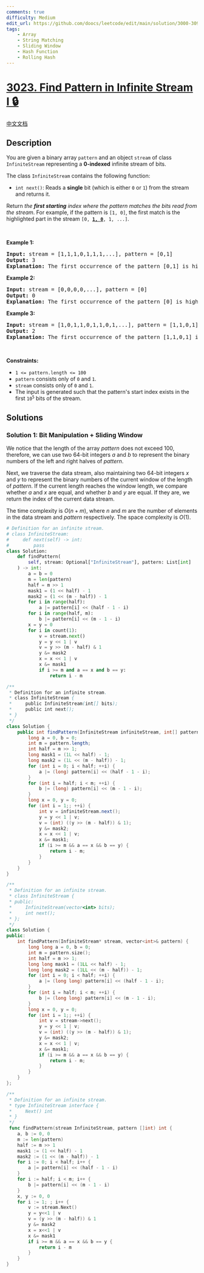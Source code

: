 ```yaml
---
comments: true
difficulty: Medium
edit_url: https://github.com/doocs/leetcode/edit/main/solution/3000-3099/3023.Find%20Pattern%20in%20Infinite%20Stream%20I/README_EN.md
tags:
    - Array
    - String Matching
    - Sliding Window
    - Hash Function
    - Rolling Hash
---
```


<!-- problem:start -->

# [3023. Find Pattern in Infinite Stream I 🔒](https://leetcode.com/problems/find-pattern-in-infinite-stream-i)

[中文文档](/solution/3000-3099/3023.Find%20Pattern%20in%20Infinite%20Stream%20I/README.md)

## Description

<p>You are given a binary array <code>pattern</code> and an object <code>stream</code> of class <code>InfiniteStream</code> representing a <strong>0-indexed</strong> infinite stream of bits.</p>

<p>The class <code>InfiniteStream</code> contains the following function:</p>

<ul>
	<li><code>int next()</code>: Reads a <strong>single</strong> bit (which is either <code>0</code> or <code>1</code>) from the stream and returns it.</li>
</ul>

<p>Return <em>the <strong>first starting</strong> index where the pattern matches the bits read from the stream</em>. For example, if the pattern is <code>[1, 0]</code>, the first match is the highlighted part in the stream <code>[0, <strong><u>1, 0</u></strong>, 1, ...]</code>.</p>

<p>&nbsp;</p>
<p><strong class="example">Example 1:</strong></p>

<pre>
<strong>Input:</strong> stream = [1,1,1,0,1,1,1,...], pattern = [0,1]
<strong>Output:</strong> 3
<strong>Explanation:</strong> The first occurrence of the pattern [0,1] is highlighted in the stream [1,1,1,<strong><u>0,1</u></strong>,...], which starts at index 3.
</pre>

<p><strong class="example">Example 2:</strong></p>

<pre>
<strong>Input:</strong> stream = [0,0,0,0,...], pattern = [0]
<strong>Output:</strong> 0
<strong>Explanation:</strong> The first occurrence of the pattern [0] is highlighted in the stream [<strong><u>0</u></strong>,...], which starts at index 0.
</pre>

<p><strong class="example">Example 3:</strong></p>

<pre>
<strong>Input:</strong> stream = [1,0,1,1,0,1,1,0,1,...], pattern = [1,1,0,1]
<strong>Output:</strong> 2
<strong>Explanation:</strong> The first occurrence of the pattern [1,1,0,1] is highlighted in the stream [1,0,<strong><u>1,1,0,1</u></strong>,...], which starts at index 2.
</pre>

<p>&nbsp;</p>
<p><strong>Constraints:</strong></p>

<ul>
	<li><code>1 &lt;= pattern.length &lt;= 100</code></li>
	<li><code>pattern</code> consists only of <code>0</code> and <code>1</code>.</li>
	<li><code>stream</code> consists only of <code>0</code> and <code>1</code>.</li>
	<li>The input is generated such that the pattern&#39;s start index exists in the first <code>10<sup>5</sup></code> bits of the stream.</li>
</ul>

## Solutions

<!-- solution:start -->

### Solution 1: Bit Manipulation + Sliding Window

We notice that the length of the array $pattern$ does not exceed $100$, therefore, we can use two $64$-bit integers $a$ and $b$ to represent the binary numbers of the left and right halves of $pattern$.

Next, we traverse the data stream, also maintaining two $64$-bit integers $x$ and $y$ to represent the binary numbers of the current window of the length of $pattern$. If the current length reaches the window length, we compare whether $a$ and $x$ are equal, and whether $b$ and $y$ are equal. If they are, we return the index of the current data stream.

The time complexity is $O(n + m)$, where $n$ and $m$ are the number of elements in the data stream and $pattern$ respectively. The space complexity is $O(1)$.

<!-- tabs:start -->

```python
# Definition for an infinite stream.
# class InfiniteStream:
#     def next(self) -> int:
#         pass
class Solution:
    def findPattern(
        self, stream: Optional["InfiniteStream"], pattern: List[int]
    ) -> int:
        a = b = 0
        m = len(pattern)
        half = m >> 1
        mask1 = (1 << half) - 1
        mask2 = (1 << (m - half)) - 1
        for i in range(half):
            a |= pattern[i] << (half - 1 - i)
        for i in range(half, m):
            b |= pattern[i] << (m - 1 - i)
        x = y = 0
        for i in count(1):
            v = stream.next()
            y = y << 1 | v
            v = y >> (m - half) & 1
            y &= mask2
            x = x << 1 | v
            x &= mask1
            if i >= m and a == x and b == y:
                return i - m
```

```java
/**
 * Definition for an infinite stream.
 * class InfiniteStream {
 *     public InfiniteStream(int[] bits);
 *     public int next();
 * }
 */
class Solution {
    public int findPattern(InfiniteStream infiniteStream, int[] pattern) {
        long a = 0, b = 0;
        int m = pattern.length;
        int half = m >> 1;
        long mask1 = (1L << half) - 1;
        long mask2 = (1L << (m - half)) - 1;
        for (int i = 0; i < half; ++i) {
            a |= (long) pattern[i] << (half - 1 - i);
        }
        for (int i = half; i < m; ++i) {
            b |= (long) pattern[i] << (m - 1 - i);
        }
        long x = 0, y = 0;
        for (int i = 1;; ++i) {
            int v = infiniteStream.next();
            y = y << 1 | v;
            v = (int) ((y >> (m - half)) & 1);
            y &= mask2;
            x = x << 1 | v;
            x &= mask1;
            if (i >= m && a == x && b == y) {
                return i - m;
            }
        }
    }
}
```

```cpp
/**
 * Definition for an infinite stream.
 * class InfiniteStream {
 * public:
 *     InfiniteStream(vector<int> bits);
 *     int next();
 * };
 */
class Solution {
public:
    int findPattern(InfiniteStream* stream, vector<int>& pattern) {
        long long a = 0, b = 0;
        int m = pattern.size();
        int half = m >> 1;
        long long mask1 = (1LL << half) - 1;
        long long mask2 = (1LL << (m - half)) - 1;
        for (int i = 0; i < half; ++i) {
            a |= (long long) pattern[i] << (half - 1 - i);
        }
        for (int i = half; i < m; ++i) {
            b |= (long long) pattern[i] << (m - 1 - i);
        }
        long x = 0, y = 0;
        for (int i = 1;; ++i) {
            int v = stream->next();
            y = y << 1 | v;
            v = (int) ((y >> (m - half)) & 1);
            y &= mask2;
            x = x << 1 | v;
            x &= mask1;
            if (i >= m && a == x && b == y) {
                return i - m;
            }
        }
    }
};
```

```go
/**
 * Definition for an infinite stream.
 * type InfiniteStream interface {
 *     Next() int
 * }
 */
 func findPattern(stream InfiniteStream, pattern []int) int {
	a, b := 0, 0
	m := len(pattern)
	half := m >> 1
	mask1 := (1 << half) - 1
	mask2 := (1 << (m - half)) - 1
	for i := 0; i < half; i++ {
		a |= pattern[i] << (half - 1 - i)
	}
	for i := half; i < m; i++ {
		b |= pattern[i] << (m - 1 - i)
	}
	x, y := 0, 0
	for i := 1; ; i++ {
		v := stream.Next()
		y = y<<1 | v
		v = (y >> (m - half)) & 1
		y &= mask2
		x = x<<1 | v
		x &= mask1
		if i >= m && a == x && b == y {
			return i - m
		}
	}
}
```

<!-- tabs:end -->

<!-- solution:end -->

<!-- problem:end -->
